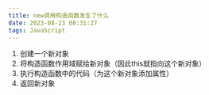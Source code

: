 ```yaml
---
title: new调用构造函数发生了什么
date: 2023-08-23 08:31:27
tags: JavaScript
---
```


1. 创建一个新对象
2. 将构造函数作用域赋给新对象（因此this就指向这个新对象）
3. 执行构造函数中的代码（为这个新对象添加属性）
4. 返回新对象
